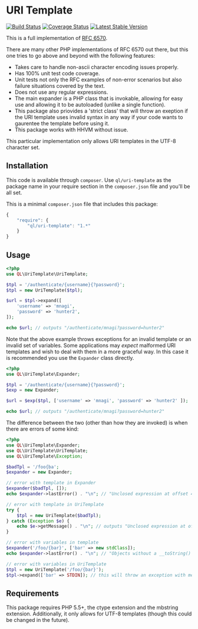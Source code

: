 # URI Template #

[![Build Status](https://travis-ci.org/QuickenLoans/uri-template.png?branch=master)](https://travis-ci.org/QuickenLoans/uri-template) [![Coverage Status](https://coveralls.io/repos/QuickenLoans/uri-template/badge.png?branch=master)](https://coveralls.io/r/QuickenLoans/uri-template?branch=master) [![Latest Stable Version](https://poser.pugx.org/ql/uri-template/v/stable.png)](https://packagist.org/packages/ql/uri-template)

This is a full implementation of [RFC 6570](http://tools.ietf.org/html/rfc6570).

There are many other PHP implementations of RFC 6570 out there, but this one
tries to go above and beyond with the following features:

- Takes care to handle non-ascii character encoding issues properly.
- Has 100% unit test code coverage.
- Unit tests not only the RFC examples of non-error scenarios but also failure
  situations covered by the text.
- Does not use any regular expressions.
- The main expander is a PHP class that is invokable, allowing for easy use and
  allowing it to be autoloaded (unlike a single function).
- This package also priovides a 'strict class' that will throw an exeption if
  the URI template uses invalid syntax in any way if your code wants to
  gaurentee the template before using it.
- This package works with HHVM without issue.

This particular implementation only allows URI templates in the UTF-8 character
set.

## Installation ##

This code is available through `composer`. Use `ql/uri-template` as the package
name in your require section in the `composer.json` file and you'll be all set.

This is a minimal `composer.json` file that includes this package:

```javascript
{
    "require": {
        "ql/uri-template": "1.*"
    }
}
```

## Usage ##

```php
<?php
use QL\UriTemplate\UriTemplate;

$tpl = '/authenticate/{username}{?password}';
$tpl = new UriTemplate($tpl);

$url = $tpl->expand([
    'username' => 'mnagi',
    'password' => 'hunter2',
]);

echo $url; // outputs "/authenticate/mnagi?password=hunter2"
```

Note that the above example throws exceptions for an invalid template or an
invalid set of variables. Some applications may *expect* malformed URI
templates and wish to deal with them in a more graceful way. In this case it is
recommended you use the `Expander` class directly.

```php
<?php
use QL\UriTemplate\Expander;

$tpl = '/authenticate/{username}{?password}';
$exp = new Expander;

$url = $exp($tpl, ['username' => 'mnagi', 'password' => 'hunter2' ]);

echo $url; // outputs "/authenticate/mnagi?password=hunter2"
```

The difference between the two (other than how they are invoked) is when there
are errors of some kind:

```php
<?php
use QL\UriTemplate\Expander;
use QL\UriTemplate\UriTemplate;
use QL\UriTemplate\Exception;

$badTpl = '/foo{ba';
$expander = new Expander;

// error with template in Expander
$expander($badTpl, []);
echo $expander->lastError() . "\n"; // "Unclosed expression at offset 4: /foo{ba"

// error with template in UriTemplate
try {
    $tpl = new UriTemplate($badTpl);
} catch (Exception $e) {
    echo $e->getMessage() . "\n"; // outputs "Unclosed expression at offset 4: /foo{ba"
}

// error with variables in template
$expander('/foo/{bar}', ['bar' => new stdClass]);
echo $expander->lastError() . "\n"; // "Objects without a __toString() method are not allowed as variable values."

// error with variables in UriTemplate
$tpl = new UriTemplate('/foo/{bar}');
$tpl->expand(['bar' => STDIN]); // this will throw an exception with message "Resources are not allowed as variable values."
```

## Requirements ##

This package requires PHP 5.5+, the ctype extension and the mbstring extension.
Additionally, it only allows for UTF-8 templates (though this could be changed
in the future).
